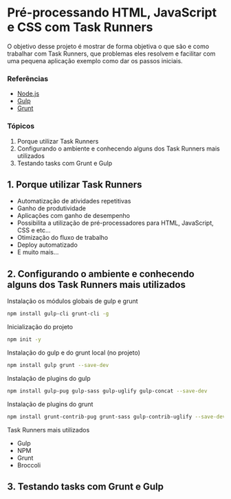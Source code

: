 # Pré-processando HTML, JavaScript e CSS com Task Runners

O objetivo desse projeto é mostrar de forma objetiva o que são e como trabalhar com Task Runners, que problemas eles resolvem e facilitar com uma pequena aplicação exemplo como dar os passos iniciais.

### Referências

* [Node.js](https://nodejs.org/en/)
* [Gulp](https://github.com/gulpjs/gulp/blob/master/docs/getting-started.md)
* [Grunt](https://gruntjs.com/getting-started)

### Tópicos

1. Porque utilizar Task Runners
2. Configurando o ambiente e conhecendo alguns dos Task Runners mais utilizados
3. Testando tasks com Grunt e Gulp

## 1. Porque utilizar Task Runners

* Automatização de atividades repetitivas
* Ganho de produtividade
* Aplicações com ganho de desempenho
* Possibilita a utilização de pré-processadores para HTML, JavaScript, CSS e etc...
* Otimização do fluxo de trabalho
* Deploy automatizado
* E muito mais...

## 2. Configurando o ambiente e conhecendo alguns dos Task Runners mais utilizados

Instalação os módulos globais de gulp e grunt

```bash
npm install gulp-cli grunt-cli -g
```

Inicialização do projeto

```bash
npm init -y
```

Instalação do gulp e do grunt local (no projeto)

```bash
npm install gulp grunt --save-dev
```

Instalação de plugins do gulp

```bash
npm install gulp-pug gulp-sass gulp-uglify gulp-concat --save-dev
```

Instalação de plugins do grunt

```bash
npm install grunt-contrib-pug grunt-sass gulp-contrib-uglify --save-dev
```

Task Runners mais utilizados

* Gulp
* NPM
* Grunt
* Broccoli

## 3. Testando tasks com Grunt e Gulp
